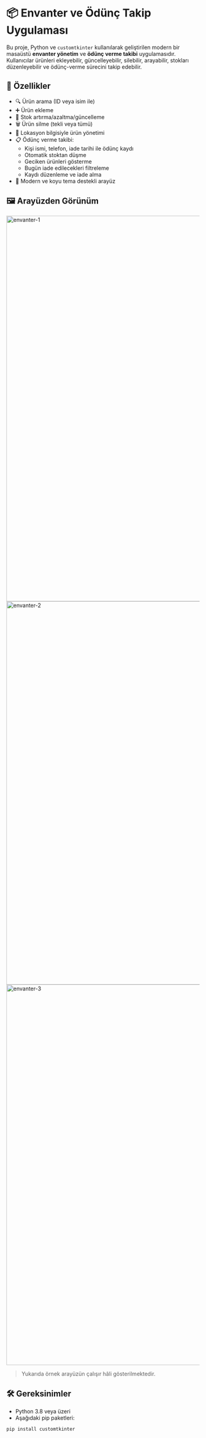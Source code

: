 # 📦 Envanter ve Ödünç Takip Uygulaması

Bu proje, Python ve `customtkinter` kullanılarak geliştirilen modern bir masaüstü **envanter yönetim** ve **ödünç verme takibi** uygulamasıdır. Kullanıcılar ürünleri ekleyebilir, güncelleyebilir, silebilir, arayabilir, stokları düzenleyebilir ve ödünç-verme sürecini takip edebilir.

## 🎯 Özellikler

- 🔍 Ürün arama (ID veya isim ile)
- ➕ Ürün ekleme
- 🔁 Stok artırma/azaltma/güncelleme
- 🗑️ Ürün silme (tekli veya tümü)
- 📍 Lokasyon bilgisiyle ürün yönetimi
- 📋 Ödünç verme takibi:
  - Kişi ismi, telefon, iade tarihi ile ödünç kaydı
  - Otomatik stoktan düşme
  - Geciken ürünleri gösterme
  - Bugün iade edilecekleri filtreleme
  - Kaydı düzenleme ve iade alma
- 🎨 Modern ve koyu tema destekli arayüz

## 🖼️ Arayüzden Görünüm
  <img width="1907" height="1006" alt="envanter-1" src="https://github.com/user-attachments/assets/3006d990-0ac7-4d49-92a5-099e7ffba644" />

<img width="1918" height="1000" alt="envanter-2" src="https://github.com/user-attachments/assets/4087badd-04c7-4475-8401-5145e52c2620" />

<img width="1913" height="993" alt="envanter-3" src="https://github.com/user-attachments/assets/16ea98a6-59c7-4fc0-9bd9-89ce809ec539" />




> Yukarıda örnek arayüzün çalışır hâli gösterilmektedir.

## 🛠 Gereksinimler

- Python 3.8 veya üzeri
- Aşağıdaki pip paketleri:

```bash
pip install customtkinter
